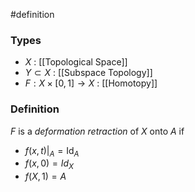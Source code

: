 #definition
### Types
- $X$ : [[Topological Space]]
- $Y \subset X$ : [[Subspace Topology]]
- $F:X \times [0,1] \rightarrow X$ : [[Homotopy]]
### Definition
$F$ is a *deformation retraction* of $X$ onto $A$ if
- $f(x,t)|_A = \text{Id}_A$ 
- $f(x,0)= Id_X$
- $f(X,1) = A$

